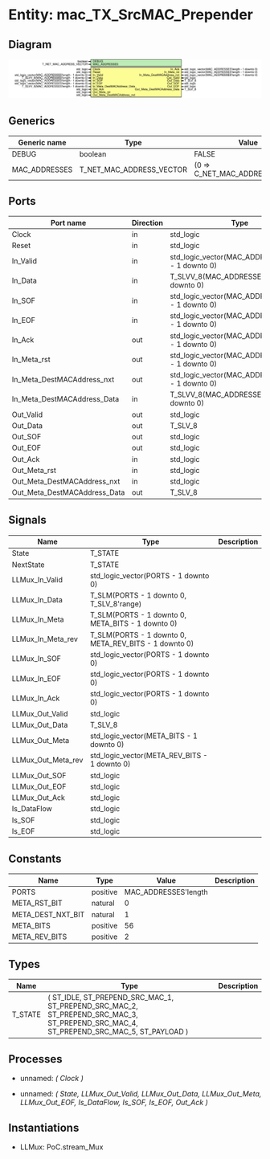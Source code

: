 # Entity: mac_TX_SrcMAC_Prepender
## Diagram
![Diagram](mac_TX_SrcMAC_Prepender.svg "Diagram")
## Generics
| Generic name  | Type                     | Value                          | Description |
| ------------- | ------------------------ | ------------------------------ | ----------- |
| DEBUG         | boolean                  | FALSE                          |             |
| MAC_ADDRESSES | T_NET_MAC_ADDRESS_VECTOR | (0 => C_NET_MAC_ADDRESS_EMPTY) |             |
## Ports
| Port name                    | Direction | Type                                                | Description |
| ---------------------------- | --------- | --------------------------------------------------- | ----------- |
| Clock                        | in        | std_logic                                           |             |
| Reset                        | in        | std_logic                                           |             |
| In_Valid                     | in        | std_logic_vector(MAC_ADDRESSES'length - 1 downto 0) |             |
| In_Data                      | in        | T_SLVV_8(MAC_ADDRESSES'length - 1 downto 0)         |             |
| In_SOF                       | in        | std_logic_vector(MAC_ADDRESSES'length - 1 downto 0) |             |
| In_EOF                       | in        | std_logic_vector(MAC_ADDRESSES'length - 1 downto 0) |             |
| In_Ack                       | out       | std_logic_vector(MAC_ADDRESSES'length - 1 downto 0) |             |
| In_Meta_rst                  | out       | std_logic_vector(MAC_ADDRESSES'length - 1 downto 0) |             |
| In_Meta_DestMACAddress_nxt   | out       | std_logic_vector(MAC_ADDRESSES'length - 1 downto 0) |             |
| In_Meta_DestMACAddress_Data  | in        | T_SLVV_8(MAC_ADDRESSES'length - 1 downto 0)         |             |
| Out_Valid                    | out       | std_logic                                           |             |
| Out_Data                     | out       | T_SLV_8                                             |             |
| Out_SOF                      | out       | std_logic                                           |             |
| Out_EOF                      | out       | std_logic                                           |             |
| Out_Ack                      | in        | std_logic                                           |             |
| Out_Meta_rst                 | in        | std_logic                                           |             |
| Out_Meta_DestMACAddress_nxt  | in        | std_logic                                           |             |
| Out_Meta_DestMACAddress_Data | out       | T_SLV_8                                             |             |
## Signals
| Name               | Type                                                  | Description |
| ------------------ | ----------------------------------------------------- | ----------- |
| State              | T_STATE                                               |             |
| NextState          | T_STATE                                               |             |
| LLMux_In_Valid     | std_logic_vector(PORTS - 1 downto 0)                  |             |
| LLMux_In_Data      | T_SLM(PORTS - 1 downto 0, T_SLV_8'range)              |             |
| LLMux_In_Meta      | T_SLM(PORTS - 1 downto 0, META_BITS - 1 downto 0)     |             |
| LLMux_In_Meta_rev  | T_SLM(PORTS - 1 downto 0, META_REV_BITS - 1 downto 0) |             |
| LLMux_In_SOF       | std_logic_vector(PORTS - 1 downto 0)                  |             |
| LLMux_In_EOF       | std_logic_vector(PORTS - 1 downto 0)                  |             |
| LLMux_In_Ack       | std_logic_vector(PORTS - 1 downto 0)                  |             |
| LLMux_Out_Valid    | std_logic                                             |             |
| LLMux_Out_Data     | T_SLV_8                                               |             |
| LLMux_Out_Meta     | std_logic_vector(META_BITS - 1 downto 0)              |             |
| LLMux_Out_Meta_rev | std_logic_vector(META_REV_BITS - 1 downto 0)          |             |
| LLMux_Out_SOF      | std_logic                                             |             |
| LLMux_Out_EOF      | std_logic                                             |             |
| LLMux_Out_Ack      | std_logic                                             |             |
| Is_DataFlow        | std_logic                                             |             |
| Is_SOF             | std_logic                                             |             |
| Is_EOF             | std_logic                                             |             |
## Constants
| Name              | Type     | Value                 | Description |
| ----------------- | -------- | --------------------- | ----------- |
| PORTS             | positive |  MAC_ADDRESSES'length |             |
| META_RST_BIT      | natural  |  0                    |             |
| META_DEST_NXT_BIT | natural  |  1                    |             |
| META_BITS         | positive |  56                   |             |
| META_REV_BITS     | positive |  2                    |             |
## Types
| Name    | Type                                                                                                                                                       | Description |
| ------- | ---------------------------------------------------------------------------------------------------------------------------------------------------------- | ----------- |
| T_STATE | ( 		ST_IDLE, 			ST_PREPEND_SRC_MAC_1, 			ST_PREPEND_SRC_MAC_2, 			ST_PREPEND_SRC_MAC_3, 			ST_PREPEND_SRC_MAC_4, 			ST_PREPEND_SRC_MAC_5, 			ST_PAYLOAD 	) |             |
## Processes
- unnamed: _( Clock )_

- unnamed: _( State, LLMux_Out_Valid, LLMux_Out_Data, LLMux_Out_Meta, LLMux_Out_EOF, Is_DataFlow, Is_SOF, Is_EOF, Out_Ack )_

## Instantiations
- LLMux: PoC.stream_Mux
